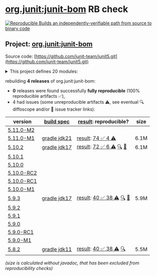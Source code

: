 [org.junit:junit-bom](https://central.sonatype.com/artifact/org.junit/junit-bom/versions) RB check
=======

[![Reproducible Builds](https://reproducible-builds.org/images/logos/rb.svg) an independently-verifiable path from source to binary code](https://reproducible-builds.org/)

## Project: [org.junit:junit-bom](https://central.sonatype.com/artifact/org.junit/junit-bom/versions)

Source code: [https://github.com/junit-team/junit5.git](https://github.com/junit-team/junit5.git)

<details><summary>This project defines 20 modules:</summary>

* [org.junit.jupiter:junit-jupiter](https://central.sonatype.com/artifact/org.junit.jupiter/junit-jupiter/5.11.0-M1)
* [org.junit.jupiter:junit-jupiter-api](https://central.sonatype.com/artifact/org.junit.jupiter/junit-jupiter-api/5.11.0-M1)
* [org.junit.jupiter:junit-jupiter-engine](https://central.sonatype.com/artifact/org.junit.jupiter/junit-jupiter-engine/5.11.0-M1)
* [org.junit.jupiter:junit-jupiter-migrationsupport](https://central.sonatype.com/artifact/org.junit.jupiter/junit-jupiter-migrationsupport/5.11.0-M1)
* [org.junit.jupiter:junit-jupiter-params](https://central.sonatype.com/artifact/org.junit.jupiter/junit-jupiter-params/5.11.0-M1)
* [org.junit.platform:junit-platform-commons](https://central.sonatype.com/artifact/org.junit.platform/junit-platform-commons/5.11.0-M1)
* [org.junit.platform:junit-platform-console](https://central.sonatype.com/artifact/org.junit.platform/junit-platform-console/5.11.0-M1)
* [org.junit.platform:junit-platform-console-standalone](https://central.sonatype.com/artifact/org.junit.platform/junit-platform-console-standalone/5.11.0-M1)
* [org.junit.platform:junit-platform-engine](https://central.sonatype.com/artifact/org.junit.platform/junit-platform-engine/5.11.0-M1)
* [org.junit.platform:junit-platform-jfr](https://central.sonatype.com/artifact/org.junit.platform/junit-platform-jfr/5.11.0-M1)
* [org.junit.platform:junit-platform-launcher](https://central.sonatype.com/artifact/org.junit.platform/junit-platform-launcher/5.11.0-M1)
* [org.junit.platform:junit-platform-reporting](https://central.sonatype.com/artifact/org.junit.platform/junit-platform-reporting/5.11.0-M1)
* [org.junit.platform:junit-platform-runner](https://central.sonatype.com/artifact/org.junit.platform/junit-platform-runner/5.11.0-M1)
* [org.junit.platform:junit-platform-suite](https://central.sonatype.com/artifact/org.junit.platform/junit-platform-suite/5.11.0-M1)
* [org.junit.platform:junit-platform-suite-api](https://central.sonatype.com/artifact/org.junit.platform/junit-platform-suite-api/5.11.0-M1)
* [org.junit.platform:junit-platform-suite-commons](https://central.sonatype.com/artifact/org.junit.platform/junit-platform-suite-commons/5.11.0-M1)
* [org.junit.platform:junit-platform-suite-engine](https://central.sonatype.com/artifact/org.junit.platform/junit-platform-suite-engine/5.11.0-M1)
* [org.junit.platform:junit-platform-testkit](https://central.sonatype.com/artifact/org.junit.platform/junit-platform-testkit/5.11.0-M1)
* [org.junit.vintage:junit-vintage-engine](https://central.sonatype.com/artifact/org.junit.vintage/junit-vintage-engine/5.11.0-M1)
* [org.junit:junit-bom](https://central.sonatype.com/artifact/org.junit/junit-bom/5.11.0-M1)
</details>

rebuilding **4 releases** of org.junit:junit-bom:
- **0** releases were found successfully **fully reproducible** (100% reproducible artifacts :white_check_mark:),
- 4 had issues (some unreproducible artifacts :warning:, see eventual :mag: diffoscope and/or :memo: issue tracker links):

| version | [build spec](/BUILDSPEC.md) | [result](https://reproducible-builds.org/docs/jvm/): reproducible? | size |
| -- | --------- | ------ | -- |
| [5.11.0-M2](https://central.sonatype.com/artifact/org.junit/junit-bom/5.11.0-M2/pom) | | | |
| [5.11.0-M1](https://central.sonatype.com/artifact/org.junit/junit-bom/5.11.0-M1/pom) | [gradle jdk21](junit5-5.11.0-M1.buildspec) | [result](junit-bom-5.11.0-M1.buildinfo): [74 :white_check_mark:  4 :warning:](junit-bom-5.11.0-M1.buildcompare) | 6.1M |
| [5.10.2](https://central.sonatype.com/artifact/org.junit/junit-bom/5.10.2/pom) | [gradle jdk17](junit5-5.10.2.buildspec) | [result](junit-bom-5.10.2.buildinfo): [72 :white_check_mark:  6 :warning:](junit-bom-5.10.2.buildcompare) [:mag:](junit-bom-5.10.2.diffoscope) [:memo:](https://github.com/junit-team/junit5/issues/3690) | 6.1M |
| [5.10.1](https://central.sonatype.com/artifact/org.junit/junit-bom/5.10.1/pom) | | | |
| [5.10.0](https://central.sonatype.com/artifact/org.junit/junit-bom/5.10.0/pom) | | | |
| [5.10.0-RC2](https://central.sonatype.com/artifact/org.junit/junit-bom/5.10.0-RC2/pom) | | | |
| [5.10.0-RC1](https://central.sonatype.com/artifact/org.junit/junit-bom/5.10.0-RC1/pom) | | | |
| [5.10.0-M1](https://central.sonatype.com/artifact/org.junit/junit-bom/5.10.0-M1/pom) | | | |
| [5.9.3](https://central.sonatype.com/artifact/org.junit/junit-bom/5.9.3/pom) | [gradle jdk17](junit5-5.9.3.buildspec) | [result](junit-bom-5.9.3.buildinfo): [40 :white_check_mark:  38 :warning:](junit-bom-5.9.3.buildcompare) [:mag:](junit-bom-5.9.3.diffoscope) [:memo:](https://github.com/junit-team/junit5/issues/3559) | 5.9M |
| [5.9.2](https://central.sonatype.com/artifact/org.junit/junit-bom/5.9.2/pom) | | | |
| [5.9.1](https://central.sonatype.com/artifact/org.junit/junit-bom/5.9.1/pom) | | | |
| [5.9.0](https://central.sonatype.com/artifact/org.junit/junit-bom/5.9.0/pom) | | | |
| [5.9.0-RC1](https://central.sonatype.com/artifact/org.junit/junit-bom/5.9.0-RC1/pom) | | | |
| [5.9.0-M1](https://central.sonatype.com/artifact/org.junit/junit-bom/5.9.0-M1/pom) | | | |
| [5.8.2](https://central.sonatype.com/artifact/org.junit/junit-bom/5.8.2/pom) | [gradle jdk11](junit5-5.8.2.buildspec) | [result](junit-bom-5.8.2.buildinfo): [40 :white_check_mark:  38 :warning:](junit-bom-5.8.2.buildcompare) [:mag:](junit-bom-5.8.2.diffoscope) | 5.5M |

<i>(size is calculated without javadoc, that has been excluded from reproducibility checks)</i>

